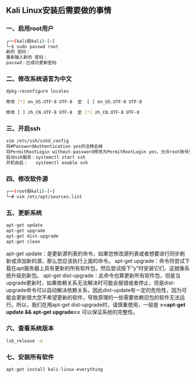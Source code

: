 ## Kali Linux安装后需要做的事情

### 一、启用root用户

```sh
┌──(kali㉿kali)-[~]
└─$ sudo passwd root
新的 密码：
重新输入新的 密码：
passwd：已成功更新密码
```

### 二、修改系统语言为中文

```sh
dpkg-reconfigure locales

修改 [*] en_US.UTF-8 UTF-8  至  [ ] en_US.UTF-8 UTF-8

修改 [ ] zh_CN.UTF-8 UTF-8  至 [*] zh_CN.UTF-8 UTF-8
```

### 三、开启ssh

```sh
vim /etc/ssh/sshd_config
将#PasswordAuthentication yes的注释去掉
将PermitRootLogin without-password修改为PermitRootLogin yes，允许root账号登录
启动ssh服务：systemctl start ssh
开机自启：   systemctl enable ssh
```

### 四、修改软件源

```sh
┌──(root㉿kali)-[~]
└─# vim /etc/apt/sources.list
```

### 五、更新系统

```sh
apt-get update
apt-get upgrade
apt-get dist-upgrade
apt-get clean
```

apt-get update：是更新源列表的命令，如果您修改源列表或者想要进行同步刷新或添加新的源，那么您应该执行上面的命令。
apt-get upgrade：命令将尝试下载在apt服务器上具有更新的所有软件包，然后尝试按下“y”时安装它们，这就像系统升级到新包。
apt-get dist-upgrade：此命令也算更新所有软件包，但是当upgrade更新时，如果依赖关系无法解决时可能会报错或者停止，但是dist-upgrade命令可以自动解决依赖关系，因此dist-update有一定的危险性，因为可能会更新很大您不希望更新的软件，导致原理的一些需要依赖旧包的软件无法运行。所以，我们在用apt-get dist-upgrade时，请慎重使用，一般是 **==apt-get update && apt-get upgrade==** 可以保证系统的完整性。

### 六、查看系统版本

```sh
lsb_release -a
```

### 七、安装所有软件

```sh
apt-get install kali-linux-everything
```